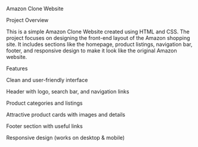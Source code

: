  Amazon Clone Website

Project Overview

This is a simple Amazon Clone Website created using HTML and CSS.
The project focuses on designing the front-end layout of the Amazon shopping site. It includes sections like the homepage, product listings, navigation bar, footer, and responsive design to make it look like the original Amazon website.

Features

Clean and user-friendly interface

Header with logo, search bar, and navigation links

Product categories and listings

Attractive product cards with images and details

Footer section with useful links

Responsive design (works on desktop & mobile)
